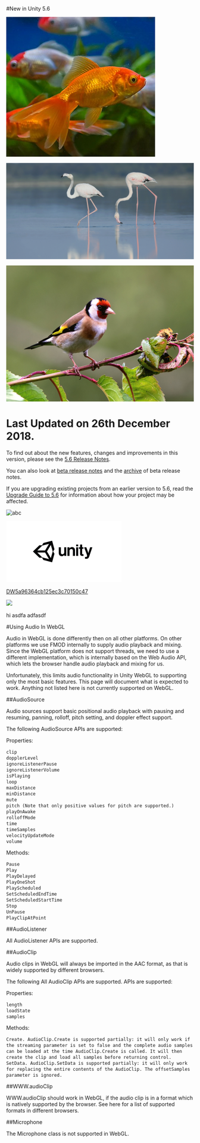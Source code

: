 #New in Unity 5.6

![abc](DevImages/Fish_5ba48e44ee4d6b20c491d028.jpg)

![abc](Examples/Bird-5ba0d373ee4d6b20c491bc23_5ba8c49c015cc616d89dce2d.jpg)

![abc](Examples/Bird-5ba0d373ee4d6b20c491bc24_5ba8c49c015cc616d89dce2e.jpg)

# Last Updated on 26th December 2018.

To find out about the new features, changes and improvements in this version, please see the [5.6 Release Notes](https://unity3d.com/unity/whats-new/unity-5.6.0).

You can also look at [beta release notes](https://unity3d.com/unity/beta#notes) and the [archive](https://unity3d.com/unity/beta/archive) of beta release notes. 


If you are upgrading existing projects from an earlier version to 5.6, read the [Upgrade Guide to 5.6](UpgradeGuide56) for information about how your project may be affected.


![abc](Images/DW5ad9c8419bb67626d83d695f.png)

![abc](Images/DW5a963922d2f2b83b4ce3e9c6.png)


[DW5a96364cb125ec3c70150c47](Examples/DW5a96364cb125ec3c70150c47.cs)

![](https://images.pexels.com/photos/67636/rose-blue-flower-rose-blooms-67636.jpeg)

hi
asdfa
adfasdf




#Using Audio In WebGL

Audio in WebGL is done differently then on all other platforms. On other platforms we use FMOD internally to supply audio playback and mixing. Since the WebGL platform does not support threads, we need to use a different implementation, which is internally based on the Web Audio API, which lets the browser handle audio playback and mixing for us.

Unfortunately, this limits audio functionality in Unity WebGL to supporting only the most basic features. This page will document what is expected to work. Anything not listed here is not currently supported on WebGL.

##AudioSource

Audio sources support basic positional audio playback with pausing and resuming, panning, rolloff, pitch setting, and doppler effect support.

The following AudioSource APIs are supported:

Properties:

    clip
    dopplerLevel
    ignoreListenerPause
    ignoreListenerVolume
    isPlaying
    loop
    maxDistance
    minDistance
    mute
    pitch (Note that only positive values for pitch are supported.)
    playOnAwake
    rolloffMode
    time
    timeSamples
    velocityUpdateMode
    volume

Methods:

    Pause
    Play
    PlayDelayed
    PlayOneShot
    PlayScheduled
    SetScheduledEndTime
    SetScheduledStartTime
    Stop
    UnPause
    PlayClipAtPoint

##AudioListener

All AudioListener APIs are supported.

##AudioClip

Audio clips in WebGL will always be imported in the AAC format, as that is widely supported by different browsers.

The following All AudioClip APIs are supported. APIs are supported:

Properties:

    length
    loadState
    samples

Methods:

    Create. AudioClip.Create is supported partially: it will only work if the streaming parameter is set to false and the complete audio samples can be loaded at the time AudioClip.Create is called. It will then create the clip and load all samples before returning control.
    SetData. AudioClip.SetData is supported partially: it will only work for replacing the entire contents of the AudioClip. The offsetSamples parameter is ignored.

##WWW.audioClip

WWW.audioClip should work in WebGL, if the audio clip is in a format which is natively supported by the browser. See here for a list of supported formats in different browsers.

##Microphone

The Microphone class is not supported in WebGL.
